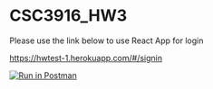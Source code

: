 # CSC3916_HW3
Please use the link below to use React App for login


https://hwtest-1.herokuapp.com/#/signin



[![Run in Postman](https://run.pstmn.io/button.svg)](https://app.getpostman.com/run-collection/8bcbf0194a78ad5baac7?action=collection%2Fimport)

